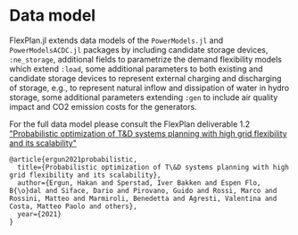 # Data model

FlexPlan.jl extends data models of the ```PowerModels.jl``` and ```PowerModelsACDC.jl``` packages by including candidate storage devices, ```:ne_storage```, additional fields to parametrize the demand flexibility models which extend ```:load```, some additional parameters to both existing and candidate storage devices to represent external charging and discharging of storage, e.g., to represent natural inflow and dissipation of water in hydro storage, some additional parameters extending ```:gen``` to include air quality impact and  CO2 emission costs for the generators.

For the full data model please consult the FlexPlan deliverable 1.2 ["Probabilistic optimization of T&D systems planning with high grid flexibility and its scalability"](https://flexplan-project.eu/wp-content/uploads/2021/03/D1.2_20210325_V1.0.pdf)

```
@article{ergun2021probabilistic,
  title={Probabilistic optimization of T\&D systems planning with high grid flexibility and its scalability},
  author={Ergun, Hakan and Sperstad, Iver Bakken and Espen Flo, B{\o}dal and Siface, Dario and Pirovano, Guido and Rossi, Marco and Rossini, Matteo and Marmiroli, Benedetta and Agresti, Valentina and Costa, Matteo Paolo and others},
  year={2021}
}
```